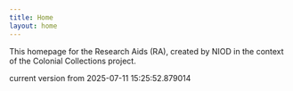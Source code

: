 ```yaml
---
title: Home
layout: home
---
```


This homepage for the Research Aids (RA), created by NIOD in the context of the Colonial Collections project. 


current version from 2025-07-11 15:25:52.879014